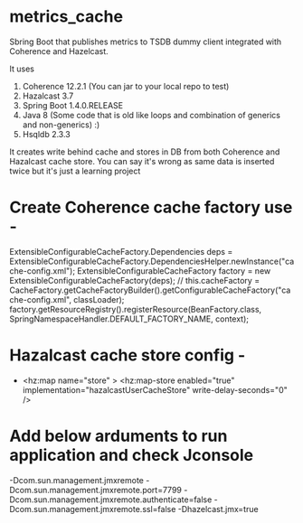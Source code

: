 #    metrics_cache
Sbring Boot that publishes metrics to TSDB dummy client integrated with Coherence and Hazelcast.

It uses 
1. Coherence 12.2.1 (You can jar to your local repo to test)
2. Hazalcast 3.7
3. Spring Boot 1.4.0.RELEASE
4. Java 8 (Some code that is old like loops and combination of generics and non-generics) :)
5. Hsqldb 2.3.3


It creates write behind cache and stores in DB from both Coherence and Hazalcast cache store. You can say it's wrong as same data is inserted twice but it's just a learning project

# Create Coherence cache factory use - 
 ExtensibleConfigurableCacheFactory.Dependencies deps =
                ExtensibleConfigurableCacheFactory.DependenciesHelper.newInstance("cache-config.xml");
        ExtensibleConfigurableCacheFactory factory =
                new ExtensibleConfigurableCacheFactory(deps);
        // this.cacheFactory = CacheFactory.getCacheFactoryBuilder().getConfigurableCacheFactory("cache-config.xml", classLoader);
        factory.getResourceRegistry().registerResource(BeanFactory.class, SpringNamespaceHandler.DEFAULT_FACTORY_NAME, context);
        
        
        
 # Hazalcast cache store config - 
  - <hz:map name="store" >
                <hz:map-store  enabled="true" implementation="hazalcastUserCacheStore"
                              write-delay-seconds="0" />


# Add below arduments to run application and check Jconsole
-Dcom.sun.management.jmxremote -Dcom.sun.management.jmxremote.port=7799 -Dcom.sun.management.jmxremote.authenticate=false -Dcom.sun.management.jmxremote.ssl=false  -Dhazelcast.jmx=true
